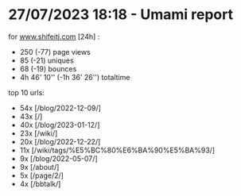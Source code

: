 # 27/07/2023 18:18 - Umami report
for www.shifeiti.com [24h] :

 - 250 (-77) page views
 - 85 (-21) uniques
 - 68 (-19) bounces
 - 4h 46' 10'' (-1h 36' 26'') totaltime


top 10 urls:
 - 54x [/blog/2022-12-09/]
 - 43x [/]
 - 40x [/blog/2023-01-12/]
 - 23x [/wiki/]
 - 20x [/blog/2022-12-22/]
 - 11x [/wiki/tags/%E5%BC%80%E6%BA%90%E5%BA%93/]
 - 9x [/blog/2022-05-07/]
 - 9x [/about/]
 - 5x [/page/2/]
 - 4x [/bbtalk/]


